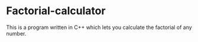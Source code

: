 # Factorial-calculator
This is a program written in C++ which lets you calculate the factorial of any number. 
